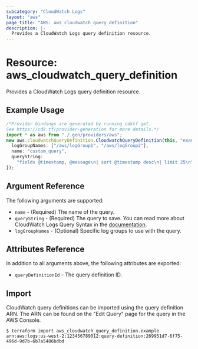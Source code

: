 ```yaml
---
subcategory: "CloudWatch Logs"
layout: "aws"
page_title: "AWS: aws_cloudwatch_query_definition"
description: |-
  Provides a CloudWatch Logs query definition resource.
---
```


# Resource: aws\_cloudwatch\_query\_definition

Provides a CloudWatch Logs query definition resource.

## Example Usage

```typescript
/*Provider bindings are generated by running cdktf get.
See https://cdk.tf/provider-generation for more details.*/
import * as aws from "./.gen/providers/aws";
new aws.cloudwatchQueryDefinition.CloudwatchQueryDefinition(this, "example", {
  logGroupNames: ["/aws/logGroup1", "/aws/logGroup2"],
  name: "custom_query",
  queryString:
    "fields @timestamp, @message\n| sort @timestamp desc\n| limit 25\n",
});

```

## Argument Reference

The following arguments are supported:

* `name` - (Required) The name of the query.
* `queryString` - (Required) The query to save. You can read more about CloudWatch Logs Query Syntax in the [documentation](https://docs.aws.amazon.com/AmazonCloudWatch/latest/logs/CWL_QuerySyntax.html).
* `logGroupNames` - (Optional) Specific log groups to use with the query.

## Attributes Reference

In addition to all arguments above, the following attributes are exported:

* `queryDefinitionId` - The query definition ID.

## Import

CloudWatch query definitions can be imported using the query definition ARN. The ARN can be found on the "Edit Query" page for the query in the AWS Console.

```console
$ terraform import aws_cloudwatch_query_definition.example arn:aws:logs:us-west-2:123456789012:query-definition:269951d7-6f75-496d-9d7b-6b7a5486bdbd
```
